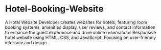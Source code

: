 # Hotel-Booking-Website
A Hotel Website Developer creates websites for hotels, featuring room booking systems, amenities display, user reviews, and contact information to enhance the guest experience and drive online reservations Responsive hotel website using HTML, CSS, and JavaScript. Focusing on user-friendly interface and design.
